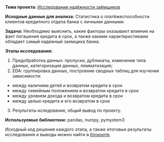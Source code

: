 **Тема проекта:** [Исследование надёжности заёмщиков](https://clck.ru/Wyaoe)

**Исходные данные для анализа:** Статистика о платёжеспособности клиентов кредитного отдела банка с личными данными:

**Задача:** Необходимо выяснить, какие факторы оказывают влияние на факт погашения кредита в срок, а также какими характеристиками обладает самый надежный заемщика банка.

**Этапы исследования:**
1. Предобработка данных: пропуски, дубликаты, изменение типа данных, категоризация данных, лемматизация;
2. EDA: группировка данных, построение сводных таблиц для изучения зависимости:
  - между наличием детей и возвратом кредита в срок
  - между семейным положением и возвратом кредита в срок
  - между уровнем дохода и возвратом кредита в срок
  - между целью кредита и его возвратом в срок
3. Результаты иследования, общий вывод по проекту.

**Используемые библиотеки:** pandas, numpy, pymystem3

Исходный код решения каждого этапа, а также итоговые результаты исследования и выводы можно найти в [блокноте](https://clck.ru/Wyaoe).
